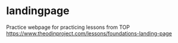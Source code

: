 # landingpage
Practice webpage for practicing lessons from TOP https://www.theodinproject.com/lessons/foundations-landing-page
